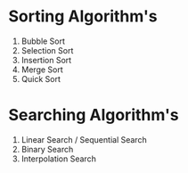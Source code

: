 # Sorting Algorithm's

1. Bubble Sort
2. Selection Sort
3. Insertion Sort
4. Merge Sort
5. Quick Sort 

# Searching Algorithm's 

1. Linear Search / Sequential Search
2. Binary Search 
3. Interpolation Search
  
  
